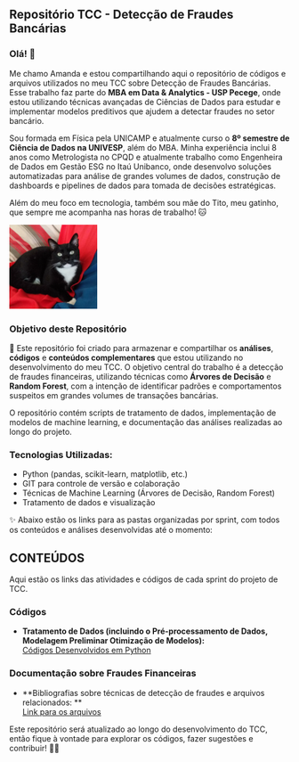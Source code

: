## Repositório TCC - Detecção de Fraudes Bancárias

### Olá! 👋

Me chamo Amanda e estou compartilhando aqui o repositório de códigos e arquivos utilizados no meu TCC sobre Detecção de Fraudes Bancárias. Esse trabalho faz parte do **MBA em Data & Analytics - USP Pecege**, onde estou utilizando técnicas avançadas de Ciências de Dados para estudar e implementar modelos preditivos que ajudem a detectar fraudes no setor bancário.

Sou formada em Física pela UNICAMP e atualmente curso o **8º semestre de Ciência de Dados na UNIVESP**, além do MBA. Minha experiência inclui 8 anos como Metrologista no CPQD e atualmente trabalho como Engenheira de Dados em Gestão ESG no Itaú Unibanco, onde desenvolvo soluções automatizadas para análise de grandes volumes de dados, construção de dashboards e pipelines de dados para tomada de decisões estratégicas.

Além do meu foco em tecnologia, também sou mãe do Tito, meu gatinho, que sempre me acompanha nas horas de trabalho! 🐱

![Tito](images/titinho.PNG)

### Objetivo deste Repositório

💬 Este repositório foi criado para armazenar e compartilhar os **análises**, **códigos** e **conteúdos complementares** que estou utilizando no desenvolvimento do meu TCC. O objetivo central do trabalho é a detecção de fraudes financeiras, utilizando técnicas como **Árvores de Decisão** e **Random Forest**, com a intenção de identificar padrões e comportamentos suspeitos em grandes volumes de transações bancárias.

O repositório contém scripts de tratamento de dados, implementação de modelos de machine learning, e documentação das análises realizadas ao longo do projeto.

### Tecnologias Utilizadas:
- Python (pandas, scikit-learn, matplotlib, etc.)
- GIT para controle de versão e colaboração
- Técnicas de Machine Learning (Árvores de Decisão, Random Forest)
- Tratamento de dados e visualização

✨ Abaixo estão os links para as pastas organizadas por sprint, com todos os conteúdos e análises desenvolvidas até o momento:

## CONTEÚDOS

Aqui estão os links das atividades e códigos de cada sprint do projeto de TCC.

### Códigos

- **Tratamento de Dados (incluindo o Pré-processamento de Dados, Modelagem Preliminar Otimização de Modelos):**  
  [Códigos Desenvolvidos em Python]([https://github.com/amanda8792/mba_usp_esalq/tree/main/codigos_tratamentos])
  
### Documentação sobre Fraudes Financeiras

- **Bibliografias sobre técnicas de detecção de fraudes e arquivos relacionados: **  
  [Link para os arquivos]([https://github.com/amanda8792/mba_usp_esalq/tree/main/bibliografia])

Este repositório será atualizado ao longo do desenvolvimento do TCC, então fique à vontade para explorar os códigos, fazer sugestões e contribuir! 👩‍💻
